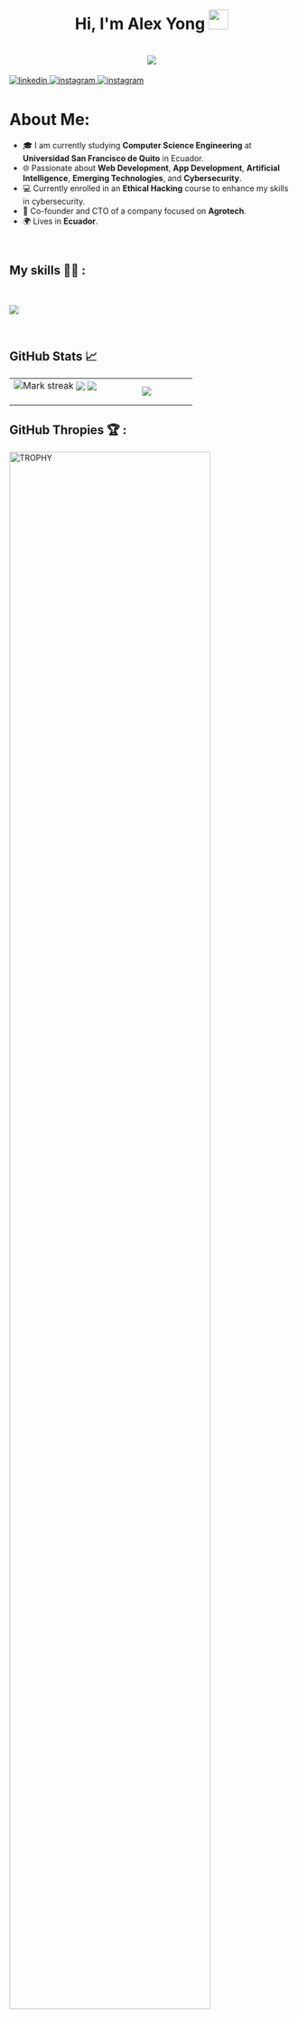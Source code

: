 <!-- Titulo (presentacion) -->
<h1 align="center">
  Hi, I'm Alex Yong 
  <img src="https://media.giphy.com/media/hvRJCLFzcasrR4ia7z/giphy.gif" width="35">
</h1>
<h1 align="center">
    <img src="https://readme-typing-svg.herokuapp.com?font=Roboto&color=%23FF8C00&size=25&center=true&vCenter=true&width=600&height=100&lines=Computer+Science+Student;Always+learning+new+things">
</h1>

<!---------------------------------------------------------------------------------------------------------------------------------------------->

<!-- redes sociales -->
<a href="https://www.linkedin.com/in/alex-yong-1b662a1b3/" target="_blank">
    <img src=https://img.shields.io/badge/linkedin-%2300acee.svg?color=405DE6&style=for-the-badge&logo=linkedin&logoColor=white alt=linkedin style="margin-bottom: 5px;" />
</a>
<a href="https://www.instagram.com/kkronus/" target="_blank">
    <img src=https://img.shields.io/badge/instagram-%ff5851db.svg?color=C13584&style=for-the-badge&logo=instagram&logoColor=white alt=instagram style="margin-bottom: 5px;" />
</a>
<a href="mailto:yong.a0209@gmail.com" target="_blank">
    <img src=https://img.shields.io/badge/Gmail-D14836?style=for-the-badge&logo=gmail&logoColor=white alt=instagram style="margin-bottom: 5px;"/>
</a>
<br>

<!------------------------------------------------------------------------------------------------------------------------------------------->

<!-- about me -->
<h1>
  About Me:
</h1>

<ul>
    <li>🎓 I am currently studying <strong>Computer Science Engineering</strong> at <strong>Universidad San Francisco de Quito</strong> in Ecuador.</li>
    <li>🌐 Passionate about <strong>Web Development</strong>, <strong>App Development</strong>, <strong>Artificial Intelligence</strong>, <strong>Emerging Technologies</strong>, and <strong>Cybersecurity</strong>.</li>
    <li>💻 Currently enrolled in an <strong>Ethical Hacking</strong> course to enhance my skills in cybersecurity.</li>
    <li>🚀 Co-founder and CTO of a company focused on <strong>Agrotech</strong>.</li>
    <li>🌍 Lives in <strong>Ecuador</strong>.</li>
</ul>

<br>

<!------------------------------------------------------------------------------------------------------------------------------------------->
<!-- skills -->
## My skills 🧑‍💻 :

<br>

<p align="left">
  <a href="https://skillicons.dev">
    <img 
      src="https://skillicons.dev/icons?i=cpp,dart,py,html,js,css,nodejs,typescript,github,vscode,bash,linux,ai,ps,qt,processing,anaconda,arduino,autocad,clion,figma,firebase,flask,latex,kali,matlab,nextjs,premiere,r,raspberrypi,vercel, & perline=14" />
  </a>
  
</p>

<br>

<!------------------------------------------------------------------------------------------------------------------------------------------->
## GitHub Stats 📈
<!--- stats & Trophy (start) -->
<p align="center">
  <!--- stats (start) -->
<table align="center">
<tr border="none">
<td width="50%" align="center">

  <img title="🔥 Get streak stats for your profile at git.io/streak-stats" alt="Mark streak" src="https://github-readme-streak-stats.herokuapp.com/?user=atlas2919&theme=dark&hide_border=false" /> 
  <img align="center" src="https://github-readme-stats.vercel.app/api?username=atlas2919&theme=dark&hide_border=false&show_icons=true&count_private=true&ring_color=FF8C00" />
 <img align="center" src="https://github-readme-stats.vercel.app/api/wakatime?username=atlas2919&theme=dark&hide_border=false&show_icons=true&count_private=true&ring_color=FF8C00" />
  <br><br>
</td>

<td width="50%" align="center">

  <img align="center" src="https://github-readme-stats.anuraghazra1.vercel.app/api/top-langs/?username=atlas2919&theme=dark&hide_border=false&no-bg=false&langs_count=10"/>
  
</td>
</tr>
</table>


<!------------------------------------------------------------------------------------------------------------------------------------------->

## GitHub Thropies 🏆 :

<div align=left>
  <a href="https://github.com/ryo-ma/github-profile-trophy" title="Go to Source">
      <img align="center" width=84% src="https://github-profile-trophy.vercel.app/?username=kronus29&theme=radical&row=1&column=7&margin-h=15&margin-w=5&no-bg=true" alt="TROPHY" />
    </a>
</div>

<!------------------------------------------------------------------------------------------------------------------------------------------->
